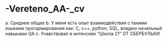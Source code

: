# -Vereteno_AA-_cv
a. Среднее общее
b. У меня есть опыт взаимодействия с такими языками прогармирования как: С, с++, python, SQL, владею начальный навыками QA
c. Учавствовал в интенсиве "Школа 21" ОТ СБЕРБУЛЬКИ
